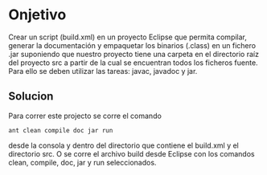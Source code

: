 # Onjetivo

Crear un script (build.xml) en un proyecto Eclipse que permita compilar, generar la 
documentación y empaquetar los binarios (.class) en un fichero .jar suponiendo que nuestro 
proyecto tiene una carpeta en el directorio raíz del proyecto src a partir de la cual se encuentran 
todos los ficheros fuente. 
Para ello se deben utilizar las tareas: javac, javadoc y jar.

## Solucion

Para correr este projecto se corre el comando 

```
ant clean compile doc jar run
```

desde la consola y dentro del directorio que contiene el build.xml y el directorio src. O se corre el archivo build desde Eclipse con los comandos clean, compile, doc, jar y run seleccionados.
